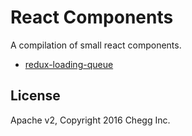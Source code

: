 React Components
================

A compilation of small react components.

* [redux-loading-queue](packages/redux-loading-queue)

## License

Apache v2, Copyright 2016 Chegg Inc.
